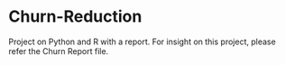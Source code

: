 # Churn-Reduction
Project on Python and R with a report. For insight on this project, please refer the Churn Report file.
